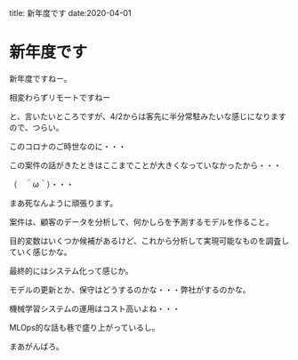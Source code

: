 title: 新年度です
date:2020-04-01
# 新年度です
新年度ですねー。

相変わらずリモートですねー

と、言いたいところですが、4/2からは客先に半分常駐みたいな感じになりますので、つらい。

このコロナのご時世なのに・・・

この案件の話がきたときはここまでことが大きくなっていなかったから・・・

（　＾ω＾）・・・

まあ死なんように頑張ります。

案件は、顧客のデータを分析して、何かしらを予測するモデルを作ること。

目的変数はいくつか候補があるけど、これから分析して実現可能なものを調査していく感じかな。

最終的にはシステム化って感じか。

モデルの更新とか、保守はどうするのかな・・・弊社がするのかな。

機械学習システムの運用はコスト高いよね・・・

MLOps的な話も巷で盛り上がっているし。

まあがんばろ。
